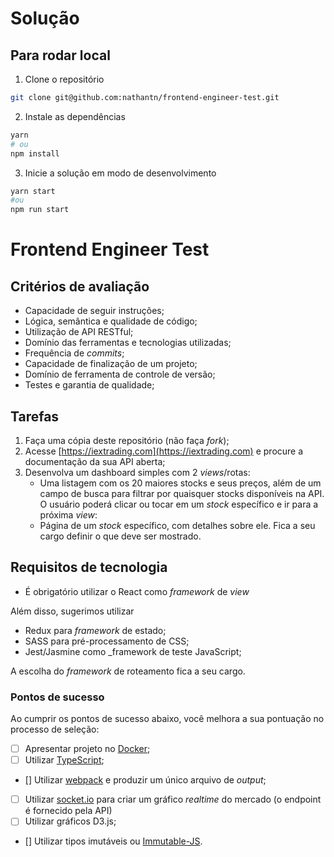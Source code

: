# Solução

## Para rodar local
1. Clone o repositório

```zsh
git clone git@github.com:nathantn/frontend-engineer-test.git
```

2. Instale as dependências

```zsh
yarn
# ou
npm install
```

3. Inicie a solução em modo de desenvolvimento

```zsh
yarn start
#ou
npm run start
```


# Frontend Engineer Test

## Critérios de avaliação
* Capacidade de seguir instruções;
* Lógica, semântica e qualidade de código;
* Utilização de API RESTful;
* Domínio das ferramentas e tecnologias utilizadas;
* Frequência de _commits_;
* Capacidade de finalização de um projeto;
* Domínio de ferramenta de controle de versão;
* Testes e garantia de qualidade;

## Tarefas
1. Faça uma cópia deste repositório (não faça _fork_);
2. Acesse [https://iextrading.com](https://iextrading.com) e procure a documentação da sua API aberta;
3. Desenvolva um dashboard simples com 2 _views_/rotas:
   - Uma listagem com os 20 maiores stocks e seus preços, além de um campo de busca para filtrar por quaisquer stocks disponíveis na API. O usuário poderá clicar ou tocar em um _stock_ específico e ir para a próxima _view_:
   - Página de um _stock_ específico, com detalhes sobre ele. Fica a seu cargo definir o que deve ser mostrado.

## Requisitos de tecnologia

* É obrigatório utilizar o React como _framework_ de _view_

Além disso, sugerimos utilizar
* Redux para _framework_ de estado;
* SASS para pré-processamento de CSS;
* Jest/Jasmine como _framework de teste JavaScript;

A escolha do _framework_ de roteamento fica a seu cargo.

### Pontos de sucesso

Ao cumprir os pontos de sucesso abaixo, você melhora a sua pontuação no processo de seleção:
- [ ] Apresentar projeto no [Docker](https://www.docker.com/);
- [ ] Utilizar [TypeScript](https://www.typescriptlang.org/);
- [] Utilizar [webpack](https://webpack.js.org/) e produzir um único arquivo de _output_;
- [ ] Utilizar [socket.io](https://socket.io) para criar um gráfico _realtime_ do mercado (o endpoint é fornecido pela API)
- [ ] Utilizar gráficos D3.js;
- [] Utilizar tipos imutáveis ou [Immutable-JS](https://facebook.github.io/immutable-js/).
